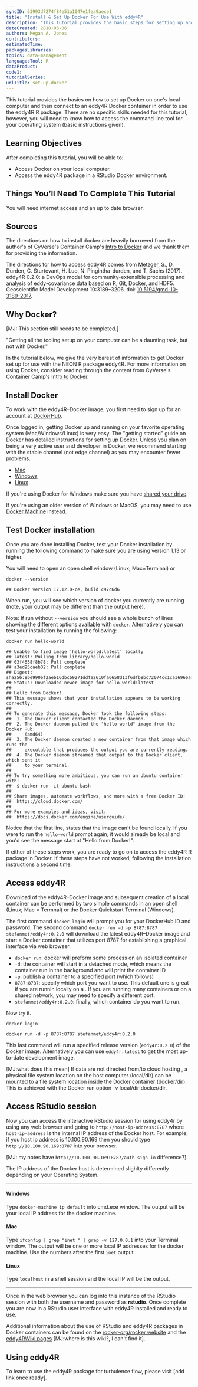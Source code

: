 ```yaml
---
syncID: 63993d7274f84e51a1047e1fea9aece1
title: "Install & Set Up Docker For Use With eddy4R"
description: "This tutorial provides the basic steps for setting up and using Docker to work with the eddy4R R package in a Docker container."
dateCreated: 2018-03-06
authors: Megan A. Jones
contributors: 
estimatedTime: 
packagesLibraries: 
topics: data-management
languagesTool: R
dataProduct: 
code1: 
tutorialSeries: 
urlTitle: set-up-docker
---
```


This tutorial provides the basics on how to set up Docker on one's local computer
and then connect to an eddy4R Docker container in order to use the eddy4R R package. 
There are no specific skills needed for this tutorial, however, you will need to
know how to access the command line tool for your operating system 
(basic instructions given). 

<div id="ds-objectives" markdown="1">

## Learning Objectives
After completing this tutorial, you will be able to:

  * Access Docker on your local computer.
  * Access the eddy4R package in a RStudio Docker environment.
  
## Things You’ll Need To Complete This Tutorial
You will need internet access and an up to date browser.

## Sources

The directions on how to install docker are heavily borrowed from the author's 
of CyVerse's Container Camp's 
<a href="https://cyverse-container-camp-workshop-2018.readthedocs-hosted.com/en/latest/docker/dockerintro.html" target="_blank"> Intro to Docker</a> and we thank them for providing the information. 

The directions for how to access eddy4R comes from Metzger, S., D. Durden, C. Sturtevant, H. Luo, N. Pingintha-durden, and T. Sachs (2017). eddy4R 0.2.0: a DevOps model for community-extensible processing and analysis of eddy-covariance data based on R, Git, Docker, and HDF5. Geoscientific Model Development 10:3189–3206. doi: 
<a href="https://www.geosci-model-dev.net/10/3189/2017/" target="_blank">10.5194/gmd-10-3189-2017</a>. 

</div>


## Why Docker? 
[MJ: This section still needs to be completed.]

"Getting all the tooling setup on your computer can be a daunting task, but not with Docker." 

In the tutorial below, we give the very barest of information to get Docker set
up for use with the NEON R package eddy4R. For more information on using Docker, 
consider reading through the content from CyVerse's Container Camp's 
<a href="https://cyverse-container-camp-workshop-2018.readthedocs-hosted.com/en/latest/docker/dockerintro.html" target="_blank"> Intro to Docker</a>. 


## Install Docker

To work with the eddy4R–Docker image, you first need to sign up for an 
account at <a href="https://hub.docker.com/" target="_blank">DockerHub</a>. 

Once logged in, getting Docker up and running on your favorite operating system 
(Mac/Windows/Linux) is very easy. The "getting started" guide on Docker has 
detailed instructions for setting up Docker. Unless you plan on being a very
active user and devoloper in Docker, we recommend starting with the stable channel 
(not edge channel) as you may encounter fewer problems.  

* <a href="https://docs.docker.com/docker-for-mac/install/" target="_blank">Mac </a>
* <a href="https://docs.docker.com/docker-for-windows/install/" target="_blank">Windows </a>
* <a href="https://docs.docker.com/install/linux/docker-ce/ubuntu/" target="_blank">Linux</a>

If you're using Docker for Windows make sure you have 
<a href="https://docs.docker.com/docker-for-windows/#shared-drives" target="_blank">shared your drive</a>. 

If you're using an older version of Windows or MacOS, you may need to use 
<a href="https://docs.docker.com/machine/overview/" target="_blank">Docker Machine</a> 
instead. 

## Test Docker installation

Once you are done installing Docker, test your Docker installation by running 
the following command to make sure you are using version 1.13 or higher. 

You will need to open an open shell window (Linux; Mac=Terminal) or 


    
    docker --version

    ## Docker version 17.12.0-ce, build c97c6d6

When run, you will see which version of docker you currently are running (note,
your output may be different than the output here).

Note: If run without ``--version`` you should see a whole bunch of lines showing 
the different options available with ``docker``. Alternatively you can test your 
installation by running the following:


    
    docker run hello-world

    ## Unable to find image 'hello-world:latest' locally
    ## latest: Pulling from library/hello-world
    ## 03f4658f8b78: Pull complete
    ## a3ed95caeb02: Pull complete
    ## Digest: sha256:8be990ef2aeb16dbcb9271ddfe2610fa6658d13f6dfb8bc72074cc1ca36966a7
    ## Status: Downloaded newer image for hello-world:latest
    ## 
    ## Hello from Docker!
    ## This message shows that your installation appears to be working correctly.
    ## 
    ## To generate this message, Docker took the following steps:
    ##  1. The Docker client contacted the Docker daemon.
    ##  2. The Docker daemon pulled the "hello-world" image from the Docker Hub.
    ##     (amd64)
    ##  3. The Docker daemon created a new container from that image which runs the
    ##     executable that produces the output you are currently reading.
    ##  4. The Docker daemon streamed that output to the Docker client, which sent it
    ##     to your terminal.
    ## 
    ## To try something more ambitious, you can run an Ubuntu container with:
    ##  $ docker run -it ubuntu bash
    ## 
    ## Share images, automate workflows, and more with a free Docker ID:
    ##  https://cloud.docker.com/
    ## 
    ## For more examples and ideas, visit:
    ##  https://docs.docker.com/engine/userguide/


Notice that the first line, states that the image can't be found locally. If you 
were to run the `hello-world` prompt again, it would already be local and you'd
see the message start at "Hello from Docker!".  

If either of these steps work, you are ready to go on to access the eddy4R R 
package in Docker. If these steps have not worked, following the installation 
instructions a second time. 

## Access eddy4R

Download of the eddy4R–Docker image and subsequent creation of a local container 
can be performed by two simple commands in an open shell (Linux; Mac = Termnal) 
or the Docker Quickstart Terminal (Windows). 

The first command `docker login` will prompt you for your DockerHub ID and password. 
The second command `docker run -d -p 8787:8787 stefanmet/eddy4r:0.2.0` will 
download the latest eddy4R–Docker image and start a Docker container that 
utilizes port 8787 for establishing a graphical interface via web browser.  

* `docker run`: docker will preform some process on an isolated container 
* `-d`: the container will start in a detached mode, which means the container 
run in the background and will print the container ID
* `-p`: publish a container to a specified port (which follows)
* `8787:8787`: specify which port you want to use. This default one is great if 
you are runnin locally on a . If you are running many containers or on a shared network, 
you may need to specify a different port.
* `stefanmet/eddy4r:0.2.0`: finally, which container do you want to run. 

Now try it.

    docker login 
    
    docker run -d -p 8787:8787 stefanmet/eddy4r:0.2.0

This last command will run a specified release version (`eddy4r:0.2.0`) of the 
Docker image. Alternatively you can use `eddy4r:latest` to get the most up-to-date 
development image. 

[MJ:what does this mean] If data are not directed from/to cloud hosting , a 
physical file system location on the host computer (local/dir) can be mounted 
to a file system location inside the Docker container (docker/dir). This is 
achieved with the Docker run option -v local/dir:docker/dir. 


## Access RStudio session

Now you can access the interactive RStudio session for using eddy4r by using any
web browser and going to `http://host-ip-address:8787` where `host-ip-address` 
is the internal IP address of the Docker host. For example, if you host ip address 
is 10.100.90.169 then you should type `http://10.100.90.169:8787` into your browser. 

[MJ: my notes have `http://10.100.90.169:8787/auth-sign-in` difference?]

The IP address of the Docker host is determined slighlty differently depending 
on your Operating System. 

***
#### Windows
Type `docker-machine ip default` into cmd.exe window. The output will be your 
local IP address for the docker machine. 

#### Mac

Type `ifconfig | grep "inet " | grep -v 127.0.0.1` into your Terminal window. 
The output will be one or more local IP addresses for the docker machine. Use 
the numbers after the first `inet` output. 

#### Linux
Type `localhost` in a shell session and the local IP will be the output.

***

Once in the web browser you can log into this instance of the RStudio session 
with both the username and password as **rstudio**. Once complete you are now in 
a RStudio user interface with eddy4R installed and ready to use. 

Additional information about the use of RStudio and eddy4R packages in Docker 
containers can be found on the 
<a href="https://github.com/rocker-org/rocker/wiki/Using-the-RStudio-image" target="_blank">rocker-org/rocker website</a> 
and the <a href="" target="_blank">eddy4RWiki pages</a> 
[MJ:where is this wiki?, I can't find it]. 

## Using eddy4R

To learn to use the eddy4R package for turbulence flow, please visit [add link 
once ready]. 

